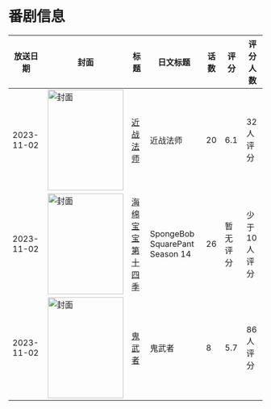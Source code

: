 # 番剧信息

|放送日期|封面|标题|日文标题|话数|评分|评分人数|
|---|---|---|---|---|---|---|
|2023-11-02|<img src="https://lain.bgm.tv/pic/cover/c/8a/2b/345821_omoym.jpg" alt="封面" style="width:150px;height:200px;object-fit:cover;">|[近战法师](https://bangumi.tv/subject/345821)|近战法师|20|6.1|32人评分|
|2023-11-02|<img src="https://lain.bgm.tv/pic/cover/c/ca/da/462604_OdhDh.jpg" alt="封面" style="width:150px;height:200px;object-fit:cover;">|[海绵宝宝 第十四季](https://bangumi.tv/subject/462604)|SpongeBob SquarePant Season 14|26|暂无评分|少于10人评分|
|2023-11-02|<img src="https://lain.bgm.tv/pic/cover/c/d2/df/402745_RZCuL.jpg" alt="封面" style="width:150px;height:200px;object-fit:cover;">|[鬼武者](https://bangumi.tv/subject/402745)|鬼武者|8|5.7|86人评分|
